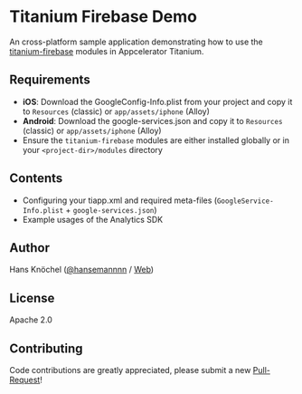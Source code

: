 # Titanium Firebase Demo

An cross-platform sample application demonstrating how to use the [titanium-firebase](https://github.com/hansemannn/titanium-firebase) modules in Appcelerator Titanium.

## Requirements

- **iOS**: Download the GoogleConfig-Info.plist from your project and copy it to `Resources` (classic) or `app/assets/iphone` (Alloy)
- **Android**: Download the google-services.json and copy it to `Resources` (classic) or `app/assets/iphone` (Alloy)
-  Ensure the `titanium-firebase` modules are either installed globally or in your `<project-dir>/modules` directory

## Contents

- Configuring your tiapp.xml and required meta-files (`GoogleService-Info.plist` + `google-services.json`)
- Example usages of the Analytics SDK

## Author
Hans Knöchel ([@hansemannnn](https://twitter.com/hansemannnn) / [Web](http://hans-knoechel.de))

## License
Apache 2.0

## Contributing
Code contributions are greatly appreciated, please submit a new [Pull-Request](https://github.com/hansemannn/titanium-firebase-demo/pull/new/master)!
